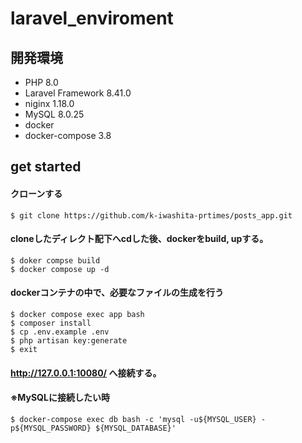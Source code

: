 # laravel_enviroment

## 開発環境
 - PHP 8.0
 - Laravel Framework 8.41.0
 - niginx 1.18.0
 - MySQL 8.0.25
 - docker
 - docker-compose 3.8


## get started


#### クローンする
```
$ git clone https://github.com/k-iwashita-prtimes/posts_app.git
```

#### cloneしたディレクト配下へcdした後、dockerをbuild, upする。
```
$ doker compse build
$ docker compose up -d 
```

#### dockerコンテナの中で、必要なファイルの生成を行う
```
$ docker compose exec app bash
$ composer install
$ cp .env.example .env
$ php artisan key:generate
$ exit 
```

#### http://127.0.0.1:10080/  へ接続する。


#### ※MySQLに接続したい時
```
$ docker-compose exec db bash -c 'mysql -u${MYSQL_USER} -p${MYSQL_PASSWORD} ${MYSQL_DATABASE}'
```


